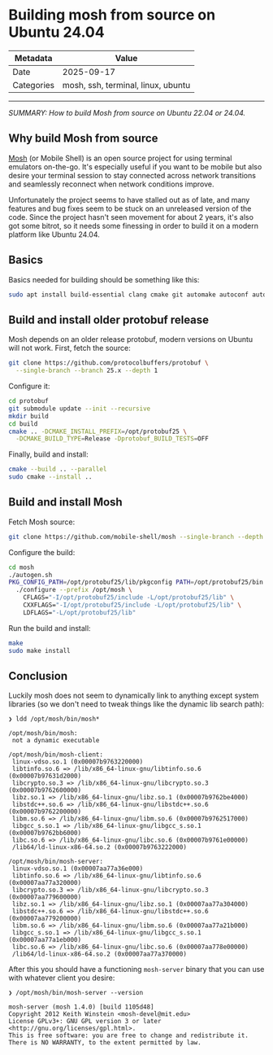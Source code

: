 # Building mosh from source on Ubuntu 24.04

| Metadata   | Value            |
| ---------- | ---------------- |
| Date       | 2025-09-17         |
| Categories | mosh, ssh, terminal, linux, ubuntu |

---

*SUMMARY: How to build Mosh from source on Ubuntu 22.04 or 24.04.*

## Why build Mosh from source

[Mosh](https://mosh.org) (or Mobile Shell) is an open source project for using
terminal emulators on-the-go.  It's especially useful if you want to be mobile
but also desire your terminal session to stay connected across network
transitions and seamlessly reconnect when network conditions improve.

Unfortunately the project seems to have stalled out as of late, and many
features and bug fixes seem to be stuck on an unreleased version of the code.
Since the project hasn't seen movement for about 2 years, it's also got some
bitrot, so it needs some finessing in order to build it on a modern platform
like Ubuntu 24.04.

## Basics

Basics needed for building should be something like this:

```sh
sudo apt install build-essential clang cmake git automake autoconf automake libssl-dev
```

## Build and install older protobuf release

Mosh depends on an older release protobuf, modern versions on Ubuntu will not work.
First, fetch the source:

```sh
git clone https://github.com/protocolbuffers/protobuf \
  --single-branch --branch 25.x --depth 1
```

Configure it:

```sh
cd protobuf
git submodule update --init --recursive
mkdir build
cd build
cmake .. -DCMAKE_INSTALL_PREFIX=/opt/protobuf25 \
  -DCMAKE_BUILD_TYPE=Release -Dprotobuf_BUILD_TESTS=OFF
```

Finally, build and install:

```sh
cmake --build .. --parallel
sudo cmake --install ..
```

## Build and install Mosh

Fetch Mosh source:

```sh
git clone https://github.com/mobile-shell/mosh --single-branch --depth 1
```

Configure the build:

```sh
cd mosh
./autogen.sh
PKG_CONFIG_PATH=/opt/protobuf25/lib/pkgconfig PATH=/opt/protobuf25/bin:$PATH \
  ./configure --prefix /opt/mosh \
    CFLAGS="-I/opt/protobuf25/include -L/opt/protobuf25/lib" \
    CXXFLAGS="-I/opt/protobuf25/include -L/opt/protobuf25/lib" \
    LDFLAGS="-L/opt/protobuf25/lib"
```

Run the build and install:

```sh
make
sudo make install
```

## Conclusion

Luckily mosh does not seem to dynamically link to anything except system
libraries (so we don't need to tweak things like the dynamic lib search path):

```
❯ ldd /opt/mosh/bin/mosh*

/opt/mosh/bin/mosh:
 not a dynamic executable

/opt/mosh/bin/mosh-client:
 linux-vdso.so.1 (0x00007b9763220000)
 libtinfo.so.6 => /lib/x86_64-linux-gnu/libtinfo.so.6 (0x00007b97631d2000)
 libcrypto.so.3 => /lib/x86_64-linux-gnu/libcrypto.so.3 (0x00007b9762600000)
 libz.so.1 => /lib/x86_64-linux-gnu/libz.so.1 (0x00007b9762be4000)
 libstdc++.so.6 => /lib/x86_64-linux-gnu/libstdc++.so.6 (0x00007b9762200000)
 libm.so.6 => /lib/x86_64-linux-gnu/libm.so.6 (0x00007b9762517000)
 libgcc_s.so.1 => /lib/x86_64-linux-gnu/libgcc_s.so.1 (0x00007b9762bb6000)
 libc.so.6 => /lib/x86_64-linux-gnu/libc.so.6 (0x00007b9761e00000)
 /lib64/ld-linux-x86-64.so.2 (0x00007b9763222000)

/opt/mosh/bin/mosh-server:
 linux-vdso.so.1 (0x00007aa77a36e000)
 libtinfo.so.6 => /lib/x86_64-linux-gnu/libtinfo.so.6 (0x00007aa77a320000)
 libcrypto.so.3 => /lib/x86_64-linux-gnu/libcrypto.so.3 (0x00007aa779600000)
 libz.so.1 => /lib/x86_64-linux-gnu/libz.so.1 (0x00007aa77a304000)
 libstdc++.so.6 => /lib/x86_64-linux-gnu/libstdc++.so.6 (0x00007aa779200000)
 libm.so.6 => /lib/x86_64-linux-gnu/libm.so.6 (0x00007aa77a21b000)
 libgcc_s.so.1 => /lib/x86_64-linux-gnu/libgcc_s.so.1 (0x00007aa77a1eb000)
 libc.so.6 => /lib/x86_64-linux-gnu/libc.so.6 (0x00007aa778e00000)
 /lib64/ld-linux-x86-64.so.2 (0x00007aa77a370000)
```

After this you should have a functioning `mosh-server` binary that you can
use with whatever client you desire:

```
❯ /opt/mosh/bin/mosh-server --version

mosh-server (mosh 1.4.0) [build 1105d48]
Copyright 2012 Keith Winstein <mosh-devel@mit.edu>
License GPLv3+: GNU GPL version 3 or later <http://gnu.org/licenses/gpl.html>.
This is free software: you are free to change and redistribute it.
There is NO WARRANTY, to the extent permitted by law.
```

